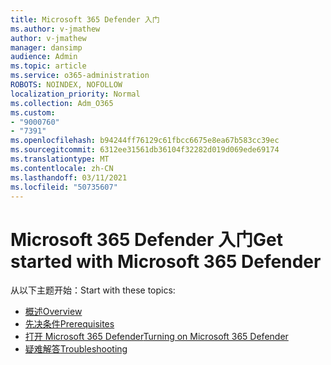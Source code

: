 ```yaml
---
title: Microsoft 365 Defender 入门
ms.author: v-jmathew
author: v-jmathew
manager: dansimp
audience: Admin
ms.topic: article
ms.service: o365-administration
ROBOTS: NOINDEX, NOFOLLOW
localization_priority: Normal
ms.collection: Adm_O365
ms.custom:
- "9000760"
- "7391"
ms.openlocfilehash: b94244ff76129c61fbcc6675e8ea67b583cc39ec
ms.sourcegitcommit: 6312ee31561db36104f32282d019d069ede69174
ms.translationtype: MT
ms.contentlocale: zh-CN
ms.lasthandoff: 03/11/2021
ms.locfileid: "50735607"
---
```

# <a name="get-started-with-microsoft-365-defender"></a><span data-ttu-id="fa28d-102">Microsoft 365 Defender 入门</span><span class="sxs-lookup"><span data-stu-id="fa28d-102">Get started with Microsoft 365 Defender</span></span>

<span data-ttu-id="fa28d-103">从以下主题开始：</span><span class="sxs-lookup"><span data-stu-id="fa28d-103">Start with these topics:</span></span>

- [<span data-ttu-id="fa28d-104">概述</span><span class="sxs-lookup"><span data-stu-id="fa28d-104">Overview</span></span>](https://docs.microsoft.com/microsoft-365/security/mtp/microsoft-threat-protection)
- [<span data-ttu-id="fa28d-105">先决条件</span><span class="sxs-lookup"><span data-stu-id="fa28d-105">Prerequisites</span></span>](https://docs.microsoft.com/microsoft-365/security/mtp/prerequisites)
- [<span data-ttu-id="fa28d-106">打开 Microsoft 365 Defender</span><span class="sxs-lookup"><span data-stu-id="fa28d-106">Turning on Microsoft 365 Defender</span></span>](https://docs.microsoft.com/microsoft-365/security/mtp/mtp-enable)
- [<span data-ttu-id="fa28d-107">疑难解答</span><span class="sxs-lookup"><span data-stu-id="fa28d-107">Troubleshooting</span></span>](https://docs.microsoft.com/microsoft-365/security/mtp/troubleshoot)
